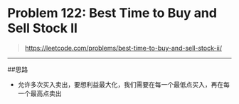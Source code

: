 # Problem 122: Best Time to Buy and Sell Stock II


> https://leetcode.com/problems/best-time-to-buy-and-sell-stock-ii/

-------------
##思路
* 允许多次买入卖出，要想利益最大化，我们需要在每一个最低点买入，再在每一个最高点卖出


